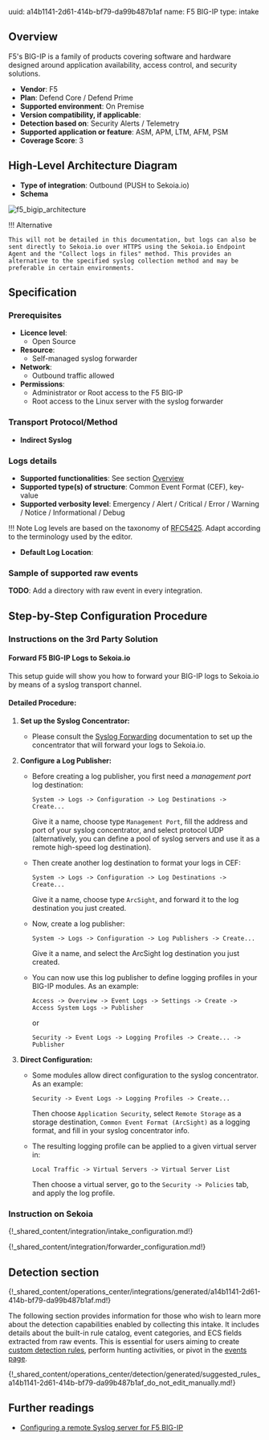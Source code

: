 uuid: a14b1141-2d61-414b-bf79-da99b487b1af
name: F5 BIG-IP
type: intake

## Overview

F5's BIG-IP is a family of products covering software and hardware designed around application availability, access control, and security solutions.

- **Vendor**: F5
- **Plan**: Defend Core / Defend Prime
- **Supported environment**: On Premise
- **Version compatibility, if applicable**:
- **Detection based on**: Security Alerts / Telemetry
- **Supported application or feature**: ASM, APM, LTM, AFM, PSM
- **Coverage Score**: 3

## High-Level Architecture Diagram

- **Type of integration**: Outbound (PUSH to Sekoia.io)
- **Schema**

![f5_bigip_architecture](/assets/integration/f5_bigip_architecture.png)

!!! Alternative

    This will not be detailed in this documentation, but logs can also be sent directly to Sekoia.io over HTTPS using the Sekoia.io Endpoint Agent and the "Collect logs in files" method. This provides an alternative to the specified syslog collection method and may be preferable in certain environments.

## Specification

### Prerequisites

- **Licence level**:
    - Open Source
- **Resource**:
    - Self-managed syslog forwarder
- **Network**:
    - Outbound traffic allowed
- **Permissions**:
    - Administrator or Root access to the F5 BIG-IP
    - Root access to the Linux server with the syslog forwarder

### Transport Protocol/Method

- **Indirect Syslog**

### Logs details

- **Supported functionalities**: See section [Overview](#overview)
- **Supported type(s) of structure**: Common Event Format (CEF), key-value
- **Supported verbosity level**: Emergency / Alert / Critical / Error / Warning / Notice / Informational / Debug

!!! Note
    Log levels are based on the taxonomy of [RFC5425](https://datatracker.ietf.org/doc/html/rfc5424). Adapt according to the terminology used by the editor.

- **Default Log Location**:

### Sample of supported raw events

**TODO**: Add a directory with raw event in every integration.

## Step-by-Step Configuration Procedure

### Instructions on the 3rd Party Solution

#### Forward F5 BIG-IP Logs to Sekoia.io

This setup guide will show you how to forward your BIG-IP logs to Sekoia.io by means of a syslog transport channel.

#### Detailed Procedure:

1. **Set up the Syslog Concentrator:**
    - Please consult the [Syslog Forwarding](../../../../ingestion_methods/sekoiaio_forwarder/) documentation to set up the concentrator that will forward your logs to Sekoia.io.

2. **Configure a Log Publisher:**
    - Before creating a log publisher, you first need a *management port* log destination:
      ```
      System -> Logs -> Configuration -> Log Destinations -> Create...
      ```
      Give it a name, choose type `Management Port`, fill the address and port of your syslog concentrator, and select protocol UDP
      (alternatively, you can define a pool of syslog servers and use it as a remote high-speed log destination).

    - Then create another log destination to format your logs in CEF:
      ```
      System -> Logs -> Configuration -> Log Destinations -> Create...
      ```
      Give it a name, choose type `ArcSight`, and forward it to the log destination you just created.

    - Now, create a log publisher:
      ```
      System -> Logs -> Configuration -> Log Publishers -> Create...
      ```
      Give it a name, and select the ArcSight log destination you just created.

    - You can now use this log publisher to define logging profiles in your BIG-IP modules. As an example:
      ```
      Access -> Overview -> Event Logs -> Settings -> Create -> Access System Logs -> Publisher
      ```
      or
      ```
      Security -> Event Logs -> Logging Profiles -> Create... -> Publisher
      ```

3. **Direct Configuration:**
    - Some modules allow direct configuration to the syslog concentrator. As an example:
      ```
      Security -> Event Logs -> Logging Profiles -> Create...
      ```
      Then choose `Application Security`, select `Remote Storage` as a storage destination, `Common Event Format (ArcSight)` as a logging format, and fill in your syslog concentrator info.

    - The resulting logging profile can be applied to a given virtual server in:
      ```
      Local Traffic -> Virtual Servers -> Virtual Server List
      ```
      Then choose a virtual server, go to the `Security -> Policies` tab, and apply the log profile.

### Instruction on Sekoia

{!_shared_content/integration/intake_configuration.md!}

{!_shared_content/integration/forwarder_configuration.md!}

## Detection section

{!_shared_content/operations_center/integrations/generated/a14b1141-2d61-414b-bf79-da99b487b1af.md!}

The following section provides information for those who wish to learn more about the detection capabilities enabled by collecting this intake. It includes details about the built-in rule catalog, event categories, and ECS fields extracted from raw events. This is essential for users aiming to create [custom detection rules](/docs/xdr/features/detect/sigma.md), perform hunting activities, or pivot in the [events page](/docs/xdr/features/investigate/events.md).

{!_shared_content/operations_center/detection/generated/suggested_rules_a14b1141-2d61-414b-bf79-da99b487b1af_do_not_edit_manually.md!}

## Further readings

- [Configuring a remote Syslog server for F5 BIG-IP](https://support.f5.com/)